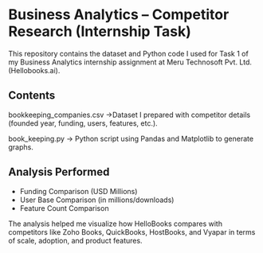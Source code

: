 # Business Analytics – Competitor Research (Internship Task)

This repository contains the dataset and Python code I used for Task 1 of my Business Analytics internship assignment at Meru Technosoft Pvt. Ltd. (Hellobooks.ai).

## Contents

bookkeeping_companies.csv ->Dataset I prepared with competitor details (founded year, funding, users, features, etc.).

book_keeping.py → Python script using Pandas and Matplotlib to generate graphs.

## Analysis Performed

- Funding Comparison (USD Millions)
- User Base Comparison (in millions/downloads)
- Feature Count Comparison

The analysis helped me visualize how HelloBooks compares with competitors like Zoho Books, QuickBooks, HostBooks, and Vyapar in terms of scale, adoption, and product features.


